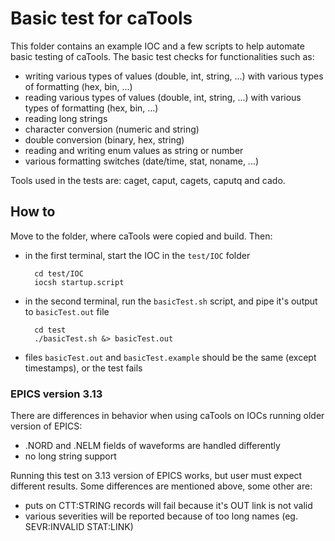 # Basic test for caTools
This folder contains an example IOC and a few scripts to help automate basic testing of caTools. The basic test checks for functionalities such as:

- writing various types of values (double, int, string, ...) with various types of formatting (hex, bin, ...)
- reading various types of values (double, int, string, ...) with various types of formatting (hex, bin, ...)
- reading long strings
- character conversion (numeric and string)
- double conversion (binary, hex, string)
- reading and writing enum values as string or number
- various formatting switches (date/time, stat, noname, ...)

Tools used in the tests are: caget, caput, cagets, caputq and cado.

## How to
Move to the folder, where caTools were copied and build. Then:

- in the first terminal, start the IOC in the `test/IOC` folder

        cd test/IOC
        iocsh startup.script
    
- in the second terminal, run the `basicTest.sh` script, and pipe it's output to `basicTest.out` file

        cd test
        ./basicTest.sh &> basicTest.out
        
- files `basicTest.out` and `basicTest.example` should be the same (except timestamps), or the test fails

### EPICS version 3.13
There are differences in behavior when using caTools on IOCs running older version of EPICS:

- .NORD and .NELM fields of waveforms are handled differently
- no long string support

Running this test on 3.13 version of EPICS works, but user must expect different results. Some differences are mentioned above, some other are:

- puts on CTT:STRING records will fail because it's OUT link is not valid
- various severities will be reported because of too long names (eg. SEVR:INVALID STAT:LINK)